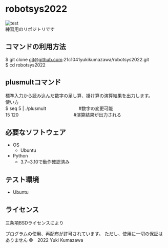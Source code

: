 # robotsys2022
![test](https://github.com/21c1041yukikumazawa/robotsys2022/actions/workflows/test.yml/badge.svg)  
練習用のリポジトリです
## コマンドの利用方法
$ git clone git@github.com:21c1041yukikumazawa/robotsys2022.git  
$ cd robotsys2022
## plusmultコマンド
標準入力から読み込んだ数字の足し算、掛け算の演算結果を出力します。  
使い方  
$ seq 5 | ./plusmult　     　　　　　　#数字の変更可能  
15 120　                   　　　　　　　　　　　#演算結果が出力される　
## 必要なソフトウェア
* OS  
  * Ubuntu
* Python
  * 3.7~3.10で動作確認済み
## テスト環境
* Ubuntu
## ライセンス
三条項BSDライセンスにより

プログラムの使用、再配布が許可されています。
ただし、使用に一切の保証はありません
©　2022 Yuki Kumazawa
